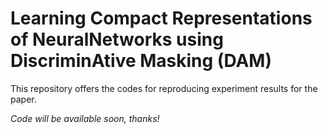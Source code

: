 # Learning Compact Representations of NeuralNetworks using DiscriminAtive Masking (DAM)

This repository offers the codes for reproducing experiment results for the paper.

*Code will be available soon, thanks!*
